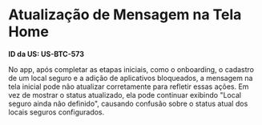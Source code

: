 # Atualização de Mensagem na Tela Home  

**ID da US: US-BTC-573**  

No app, após completar as etapas iniciais, como o onboarding, o cadastro de um local seguro e a adição de aplicativos bloqueados, a mensagem na tela inicial pode não atualizar corretamente para refletir essas ações. Em vez de mostrar o status atualizado, ela pode continuar exibindo "Local seguro ainda não definido", causando confusão sobre o status atual dos locais seguros configurados.